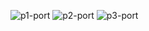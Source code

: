 
![p1-port](https://github.com/user-attachments/assets/c365dc97-9f31-4ebf-8c97-442f3c94a35a)
![p2-port](https://github.com/user-attachments/assets/83468a80-9d63-42a6-8232-21f5f251e6fb)
![p3-port](https://github.com/user-attachments/assets/4487cf96-fc62-4662-adc8-05f997b57c07)
